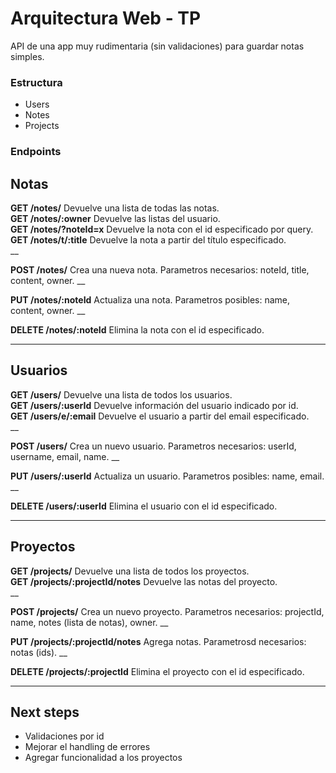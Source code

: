 # Arquitectura Web - TP

API  de una app muy rudimentaria (sin validaciones) para guardar notas simples.

### Estructura

- Users
- Notes
- Projects

### Endpoints

## Notas

**GET /notes/**  Devuelve una lista de todas las notas.  
**GET /notes/:owner**  Devuelve las listas del usuario.   
**GET /notes/?noteId=x**  Devuelve la nota con el id especificado por query.  
**GET /notes/t/:title**  Devuelve la nota a partir del título especificado.  
__

**POST /notes/**  Crea una nueva nota. Parametros necesarios: noteId, title, content, owner.
__

**PUT /notes/:noteId**  Actualiza una nota. Parametros posibles: name, content, owner.
__

**DELETE /notes/:noteId**  Elimina la nota con el id especificado.  


---

## Usuarios

**GET /users/**  Devuelve una lista de todos los usuarios.  
**GET /users/:userId**  Devuelve información del usuario indicado por id.   
**GET /users/e/:email**  Devuelve el usuario a partir del email especificado.  
__

**POST /users/**  Crea un nuevo usuario. Parametros necesarios: userId, username, email, name.
__

**PUT /users/:userId**  Actualiza un usuario. Parametros posibles: name, email.
__

**DELETE /users/:userId**  Elimina el usuario con el id especificado.  

---

## Proyectos

**GET /projects/**  Devuelve una lista de todos los proyectos.  
**GET /projects/:projectId/notes**  Devuelve las notas del proyecto.   
__

**POST /projects/**  Crea un nuevo proyecto. Parametros necesarios: projectId, name, notes (lista de notas), owner.
__

**PUT /projects/:projectId/notes**  Agrega notas. Parametrosd necesarios: notas (ids).
__

**DELETE /projects/:projectId**  Elimina el proyecto con el id especificado.  

---

## Next steps
- Validaciones por id
- Mejorar el handling de errores
- Agregar funcionalidad a los proyectos